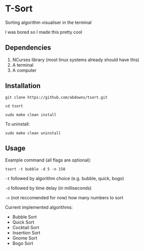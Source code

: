 # T-Sort

Sorting algorithm visualiser in the terminal

I was bored so I made this
pretty cool

## Dependencies
1. NCurses library (most linux systems already should have this)
1. A terminal
1. A computer

## Installation
`git clone https://github.com/abdowns/tsort.git`

`cd tsort`

`sudo make clean install`

To uninstall:

`sudo make clean uninstall`

## Usage

Example command (all flags are optional):

`tsort -t bubble -d 5 -n 158`

`-t` followed by algorithm choice (e.g. bubble, quick, bogo)

`-d` followed by time delay (in milliseconds)

`-n` (not reccomended for now) how many numbers to sort

Current implemented algorithms:

- Bubble Sort
- Quick Sort
- Cocktail Sort
- Insertion Sort
- Gnome Sort
- Bogo Sort